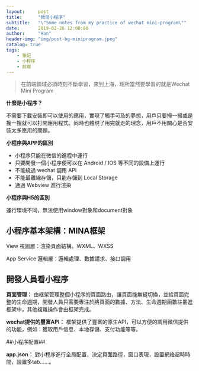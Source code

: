 ```yaml
---
layout:     post
title:      "微信小程序"
subtitle:   "\"Some notes from my practice of wechat mini-program\""
date:       2019-02-26 12:00:00
author:     "Han"
header-img: "img/post-bg-miniprogram.jpeg"
catalog: true
tags:
    - 筆記
    - 小程序
    - 前端
---
```


> 在前端領域必須時刻不斷學習，來到上海，理所當然要學習的就是Wechat Mini Program

**什麼是小程序？**

不需要下載安裝即可以使用的應用，實現了觸手可及的夢想，用戶只要掃一掃或是搜一搜就可以打開應用程式。同時也體現了用完就走的理念，用戶不用關心是否安裝太多應用的問題。

**小程序與APP的區別**
* 小程序只能在微信的進程中運行
* 只要開發一個小程序便可以在 Android / IOS 等不同的設備上運行
* 不能繞過 wechat 調用 API
* 不能最離線存儲，只能存儲到 Local Storage
* 通過 Webview 進行渲染

**小程序與H5的區別**

運行環境不同，無法使用window對象和document對象

## 小程序基本架構：MINA框架
View 視圖層：渲染頁面結構。WXML、WXSS

App Service 邏輯層：邏輯處理、數據請求、接口調用

## 開發人員看小程序
**頁面管理：** 由框架管理整個小程序的頁面路由，讓頁面能無縫切換，並給頁面完整的生命週期，開發人員只需要專注於將頁面的數據、方法、生命週期函數註冊進框架中，其他複雜操作會由框架完成。

**wechat提供的豐富API：** 框架提供了豐富的原生API，可以方便的調用微信提供的功能，例如：獲取用戶信息、本地存儲、支付功能等等。

##小程序配置## 

**app.json：** 對小程序進行全局配置，決定頁面路徑，窗口表現，設置網絡超時時間，設置多tab......。








